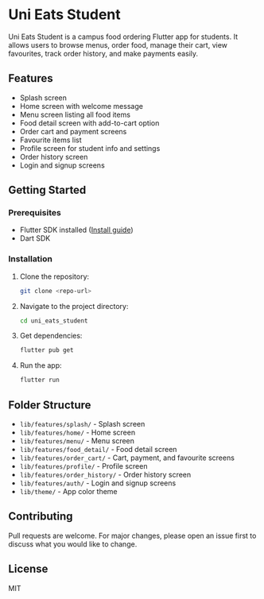 
# Uni Eats Student

Uni Eats Student is a campus food ordering Flutter app for students. It allows users to browse menus, order food, manage their cart, view favourites, track order history, and make payments easily.

## Features

- Splash screen
- Home screen with welcome message
- Menu screen listing all food items
- Food detail screen with add-to-cart option
- Order cart and payment screens
- Favourite items list
- Profile screen for student info and settings
- Order history screen
- Login and signup screens

## Getting Started

### Prerequisites
- Flutter SDK installed ([Install guide](https://docs.flutter.dev/get-started/install))
- Dart SDK

### Installation
1. Clone the repository:
	```sh
	git clone <repo-url>
	```
2. Navigate to the project directory:
	```sh
	cd uni_eats_student
	```
3. Get dependencies:
	```sh
	flutter pub get
	```
4. Run the app:
	```sh
	flutter run
	```

## Folder Structure

- `lib/features/splash/` - Splash screen
- `lib/features/home/` - Home screen
- `lib/features/menu/` - Menu screen
- `lib/features/food_detail/` - Food detail screen
- `lib/features/order_cart/` - Cart, payment, and favourite screens
- `lib/features/profile/` - Profile screen
- `lib/features/order_history/` - Order history screen
- `lib/features/auth/` - Login and signup screens
- `lib/theme/` - App color theme

## Contributing

Pull requests are welcome. For major changes, please open an issue first to discuss what you would like to change.

## License

MIT

